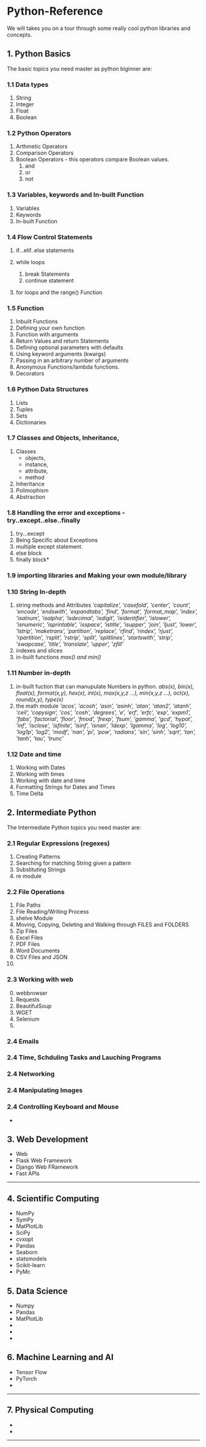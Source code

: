 # Python-Reference
We will takes you on a tour through some really cool python libraries and concepts.

## 1. Python Basics 
The basic topics you need master as python biginner are:

### 1.1 Data types 
1. String
2. Integer
3. Float 
4. Boolean 

### 1.2 Python Operators 
1. Arthmetic Operators
2. Comparison Operators 
3. Boolean Operators - this operators compare Boolean values.
    1. and 
    2. or 
    3. not 

### 1.3 Variables, keywords and In-built Function
1. Variables 
2. Keywords 
3. In-built Function

### 1.4 Flow Control Statements 
1. if...elif..else statements 
2. while loops
    1. break Statements 
    2. continue statement

3. for loops and the range() Function

### 1.5 Function
1. Inbuilt Functions 
2. Defining your own function 
3. Function with arguments 
4. Return Values and return Statements
5. Defining optional parameters with defaults
6. Using keyword arguments (kwargs)
7. Passing in an arbitrary number of arguments
8. Anonymous Functions/lambda functions. 
9. Decorators

### 1.6 Python Data Structures
1. Lists
2. Tuples
3. Sets
4. Dictionaries

### 1.7 Classes and Objects, Inheritance, 
1. Classes
    - objects, 
    - instance, 
    - attribute, 
    - method
2. Inheritance
3. Polimophism
4. Abstraction

### 1.8 Handling the error and exceptions - try..except..else..finally
1. try...except
2. Being Specific about Exceptions
3. multiple except statement.
4. else block
5. finally block*


### 1.9 importing libraries and Making your own module/library

### 1.10 String In-depth
1. string methods and Attributes 
    *'capitalize', 'casefold', 'center', 'count', 'encode', 'endswith', 'expandtabs', 'find', 'format', 'format_map', 'index', 'isalnum', 'isalpha', 'isdecimal', 'isdigit', 'isidentifier', 'islower', 'isnumeric', 'isprintable', 'isspace', 'istitle', 'isupper', 'join', 'ljust', 'lower', 'lstrip', 'maketrans', 'partition', 'replace', 'rfind', 'rindex', 'rjust', 'rpartition', 'rsplit', 'rstrip', 'split', 'splitlines', 'startswith', 'strip', 'swapcase', 'title', 'translate', 'upper', 'zfill'*
2. indexes and slices 
3. in-built functions
    *max() and min()*

### 1.11 Number in-depth
1. in-built fuction that can manupulate Numbers in python.
    *abs(x), bin(x), float(x), format(x,y), hex(x), int(x), max(x,y,z ...), min(x,y,z ...), oct(x), round(x,y), type(x)* 
2. the math module
    *'acos', 'acosh', 'asin', 'asinh', 'atan', 'atan2', 'atanh', 'ceil', 'copysign', 'cos', 'cosh', 'degrees', 'e', 'erf', 'erfc', 'exp', 'expm1', 'fabs', 'factorial', 'floor', 'fmod', 'frexp', 'fsum', 'gamma', 'gcd', 'hypot', 'inf', 'isclose', 'isfinite', 'isinf', 'isnan', 'ldexp', 'lgamma', 'log', 'log10', 'log1p', 'log2', 'modf', 'nan', 'pi', 'pow', 'radians', 'sin', 'sinh', 'sqrt', 'tan', 'tanh', 'tau', 'trunc'*


### 1.12 Date and time
1. Working with Dates
2. Working with times
3. Working with date and time
4. Formatting Strings for Dates and Times
5. Time Delta


## 2. Intermediate Python 
The Intermediate Python topics you need master are:

### 2.1 Regular Expressions (regexes)
1. Creating Patterns
2. Searching for matching String given a pattern
3. Substituting Strings
4. re module

### 2.2 File Operations
1. File Paths
2. File Reading/Writing Process
3. shelve Module
4. Moving, Copying, Deleting and Walking through FILES and FOLDERS
5. Zip Files
6. Excel Files
7. PDF Files
8. Word Documents
9. CSV Files and JSON
10. 

### 2.3 Working with web
0. webbrowser
1. Requests
2. BeautifulSoup
3. WGET
4. Selenium
5. 

### 2.4 Emails

### 2.4 Time, Schduling Tasks and Lauching Programs

### 2.4 Networking

### 2.4 Manipulating Images

### 2.4 Controlling Keyboard and Mouse
*

## 3. Web Development
* Web
* Flask Web Framework
* Django Web FRamework
* Fast APIs
***

## 4. Scientific Computing
* NumPy
* SymPy
* MatPlotLib
* SciPy
* cvxopt
* Pandas
* Seaborn
* statsmodels
* Scikit-learn
* PyMc

## 5. Data Science
* Numpy
* Pandas
* MatPlotLib
* 
*
*

## 6. Machine Learning and AI
* Tensor Flow
* PyTorch
* 
***

## 7. Physical Computing
* 
* 
****


